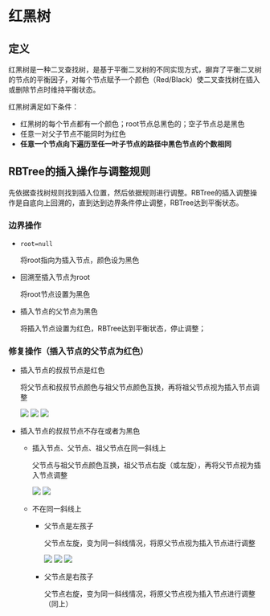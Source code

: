# 红黑树

## 定义

红黑树是一种二叉查找树，是基于平衡二叉树的不同实现方式，摒弃了平衡二叉树的节点的平衡因子，对每个节点赋予一个颜色（Red/Black）使二叉查找树在插入或删除节点时维持平衡状态。

红黑树满足如下条件：

- 红黑树的每个节点都有一个颜色；root节点总黑色的；空子节点总是黑色
- 任意一对父子节点不能同时为红色
- **任意一个节点向下遍历至任一叶子节点的路径中黑色节点的个数相同**

## RBTree的插入操作与调整规则

先依据查找树规则找到插入位置，然后依据规则进行调整。RBTree的插入调整操作是自底向上回溯的，直到达到边界条件停止调整，RBTree达到平衡状态。

### 边界操作

- `root=null`

  将root指向为插入节点，颜色设为黑色

- 回溯至插入节点为root

  将root节点设置为黑色

- 插入节点的父节点为黑色

  将插入节点设置为红色，RBTree达到平衡状态，停止调整；

### 修复操作（插入节点的父节点为红色）

- 插入节点的叔叔节点是红色

  将父节点和叔叔节点颜色与祖父节点颜色互换，再将祖父节点视为插入节点调整

  ![](https://i.loli.net/2021/04/16/U63euJR8rivpoXF.png)	![](https://i.loli.net/2021/04/16/xRNTSWk723Cu6an.png)	![](https://i.loli.net/2021/04/16/HjwlnBoIXCGxKbQ.png)

- 插入节点的叔叔节点不存在或者为黑色

  - 插入节点、父节点、祖父节点在同一斜线上

    父节点与祖父节点颜色互换，祖父节点右旋（或左旋），再将父节点视为插入节点调整

    ![](https://i.loli.net/2021/04/16/zavAVgHinsSrwTy.png)	![](https://i.loli.net/2021/04/16/yPe8CfvkKTzEgrc.png)

  - 不在同一斜线上

    - 父节点是左孩子

      父节点左旋，变为同一斜线情况，将原父节点视为插入节点进行调整

      ![](https://i.loli.net/2021/04/16/7JiLbU4CXHAzeoq.png)
      ![](https://i.loli.net/2021/04/16/PzlCKo45v8pnEq2.png)
      ![](https://i.loli.net/2021/04/16/R453cAguFjpVanJ.png)

      
    
    - 父节点是右孩子
    
      父节点右旋，变为同一斜线情况，将原父节点视为插入节点进行调整（同上）
